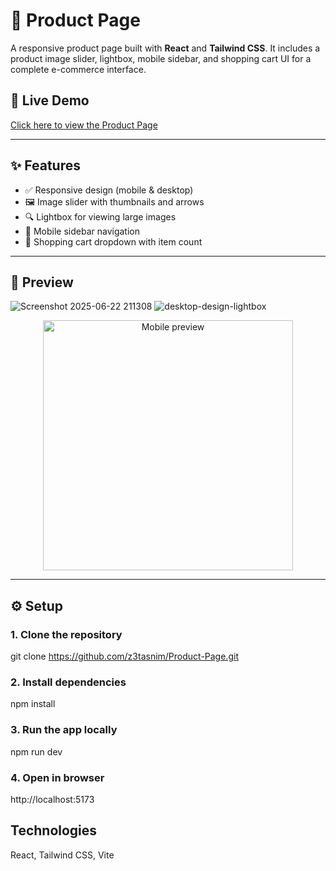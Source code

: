 # 🛒 Product Page

A responsive product page built with **React** and **Tailwind CSS**. It includes a product image slider, lightbox, mobile sidebar, and shopping cart UI for a complete e-commerce interface.

## 🔗 Live Demo  
[Click here to view the Product Page](https://z3tasnim.github.io/Product-Page/)

---

## ✨ Features

- ✅ Responsive design (mobile & desktop)
- 🖼️ Image slider with thumbnails and arrows
- 🔍 Lightbox for viewing large images
- 📱 Mobile sidebar navigation
- 🛒 Shopping cart dropdown with item count

---

## 📸 Preview

![Screenshot 2025-06-22 211308](https://github.com/user-attachments/assets/0e9a65be-b276-4502-b79e-145a0dd88eeb)
![desktop-design-lightbox](https://github.com/user-attachments/assets/37b4699d-4225-4f15-b557-8c80243b627b)

<p align="center">
  <img src="https://github.com/user-attachments/assets/64e27331-56e4-4db9-baf1-40d16a6a9561" alt="Mobile preview" width="400" />
</p>

---

## ⚙️ Setup

### 1. Clone the repository
git clone https://github.com/z3tasnim/Product-Page.git

### 2. Install dependencies
npm install

### 3. Run the app locally
npm run dev

### 4. Open in browser
http://localhost:5173


## Technologies
React, Tailwind CSS, Vite
